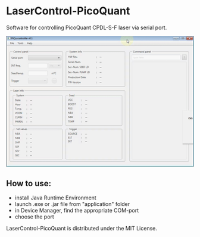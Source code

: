 # LaserControl-PicoQuant
Software for controlling PicoQuant CPDL-S-F laser via serial port.

![UI demonstration](https://github.com/andrei-fedotov/LaserControl-PicoQuant/blob/master/demonstration.gif)

## How to use:
- install Java Runtime Environment
- launch .exe or .jar file from "application" folder
- in Device Manager, find the appropriate COM-port
- choose the port

LaserControl-PicoQuant is distributed under the MIT License.
